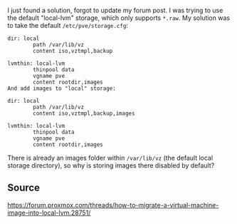 I just found a solution, forgot to update my forum post. I was trying to use the default "local-lvm" storage, which only supports `*.raw`. My solution was to take the default `/etc/pve/storage.cfg`:

```
dir: local
        path /var/lib/vz
        content iso,vztmpl,backup

lvmthin: local-lvm
        thinpool data
        vgname pve
        content rootdir,images
And add images to "local" storage:
```

```
dir: local
        path /var/lib/vz
        content iso,vztmpl,backup,images

lvmthin: local-lvm
        thinpool data
        vgname pve
        content rootdir,images
```
There is already an images folder within `/var/lib/vz` (the default local storage directory), so why is storing images there disabled by default?

## Source
https://forum.proxmox.com/threads/how-to-migrate-a-virtual-machine-image-into-local-lvm.28751/
